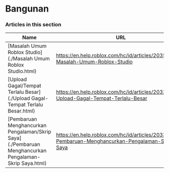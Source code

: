 # Bangunan  
### Articles in this section
Name|URL
-|-
[Masalah Umum Roblox Studio](./Masalah Umum Roblox Studio.html) |https://en.help.roblox.com/hc/id/articles/203552894-Masalah-Umum-Roblox-Studio
[Upload Gagal/Tempat Terlalu Besar](./Upload Gagal-Tempat Terlalu Besar.html) |https://en.help.roblox.com/hc/id/articles/203312890-Upload-Gagal-Tempat-Terlalu-Besar
[Pembaruan Menghancurkan Pengalaman/Skrip Saya](./Pembaruan Menghancurkan Pengalaman-Skrip Saya.html) |https://en.help.roblox.com/hc/id/articles/203312950-Pembaruan-Menghancurkan-Pengalaman-Skrip-Saya